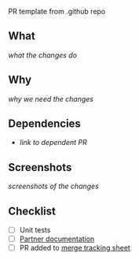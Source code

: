 PR template from .github repo

## What
_what the changes do_

## Why
_why we need the changes_

## Dependencies
- _link to dependent PR_

## Screenshots
_screenshots of the changes_

## Checklist
- [ ] Unit tests
- [ ] [Partner documentation](https://github.com/slidehq/docs)
- [ ] PR added to [merge tracking sheet](https://docs.google.com/spreadsheets/d/1vJqkcFaBXjWY88DhQFX1rz_bvjYP3xKNoOGI0DKOiGI/edit?gid=1519324411#gid=1519324411)
